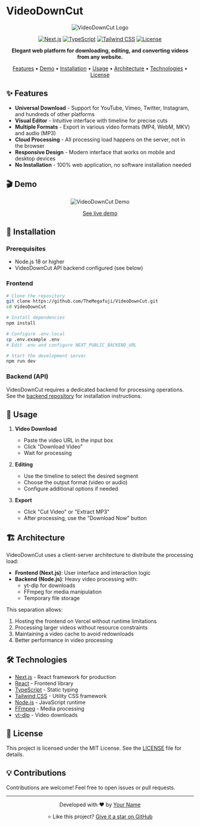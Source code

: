 # VideoDownCut

<div align="center">

![VideoDownCut Logo](https://img.shields.io/badge/📹-VideoDownCut-blue?style=for-the-badge&labelColor=black)

[![Next.js](https://img.shields.io/badge/Next.js-14.1.0-blue.svg)](https://nextjs.org/)
[![TypeScript](https://img.shields.io/badge/TypeScript-5.3.3-blue.svg)](https://www.typescriptlang.org/)
[![Tailwind CSS](https://img.shields.io/badge/Tailwind-3.3.3-blue.svg)](https://tailwindcss.com/)
[![License](https://img.shields.io/badge/License-MIT-green.svg)](LICENSE)

**Elegant web platform for downloading, editing, and converting videos from any website.**

[Features](#-features) •
[Demo](#-demo) •
[Installation](#-installation) •
[Usage](#-usage) •
[Architecture](#-architecture) •
[Technologies](#%EF%B8%8F-technologies) •
[License](#-license)

</div>

## ✨ Features

- **Universal Download** - Support for YouTube, Vimeo, Twitter, Instagram, and hundreds of other platforms
- **Visual Editor** - Intuitive interface with timeline for precise cuts
- **Multiple Formats** - Export in various video formats (MP4, WebM, MKV) and audio (MP3)
- **Cloud Processing** - All processing load happens on the server, not in the browser
- **Responsive Design** - Modern interface that works on mobile and desktop devices
- **No Installation** - 100% web application, no software installation needed

## 🎬 Demo

<div align="center">
  
  ![VideoDownCut Demo](https://placehold.co/800x450/3b82f6/FFFFFF/png?text=VideoDownCut+Demo)
  
  [See live demo](videodowncut.com)
</div>

## 🚀 Installation

### Prerequisites

- Node.js 18 or higher
- VideoDownCut API backend configured (see below)

### Frontend

```bash
# Clone the repository
git clone https://github.com/TheMegafuji/VideoDownCut.git
cd VideoDownCut

# Install dependencies
npm install

# Configure .env.local
cp .env.example .env
# Edit .env and configure NEXT_PUBLIC_BACKEND_URL

# Start the development server
npm run dev
```

### Backend (API)

VideoDownCut requires a dedicated backend for processing operations. See the [backend repository](https://github.com/TheMegafuji/VideoDownCut-api) for installation instructions.

## 📖 Usage

1. **Video Download**
   - Paste the video URL in the input box
   - Click "Download Video"
   - Wait for processing

2. **Editing**
   - Use the timeline to select the desired segment
   - Choose the output format (video or audio)
   - Configure additional options if needed

3. **Export**
   - Click "Cut Video" or "Extract MP3"
   - After processing, use the "Download Now" button

## 🏗️ Architecture

VideoDownCut uses a client-server architecture to distribute the processing load:

- **Frontend (Next.js)**: User interface and interaction logic
- **Backend (Node.js)**: Heavy video processing with:
  - yt-dlp for downloads
  - FFmpeg for media manipulation
  - Temporary file storage

This separation allows:

1. Hosting the frontend on Vercel without runtime limitations
2. Processing larger videos without resource constraints
3. Maintaining a video cache to avoid redownloads
4. Better performance in video processing

## 🛠️ Technologies

- [Next.js](https://nextjs.org/) - React framework for production
- [React](https://reactjs.org/) - Frontend library
- [TypeScript](https://www.typescriptlang.org/) - Static typing
- [Tailwind CSS](https://tailwindcss.com/) - Utility CSS framework
- [Node.js](https://nodejs.org/) - JavaScript runtime
- [FFmpeg](https://ffmpeg.org/) - Media processing
- [yt-dlp](https://github.com/yt-dlp/yt-dlp) - Video downloads

## 📝 License

This project is licensed under the MIT License. See the [LICENSE](LICENSE) file for details.

## 💡 Contributions

Contributions are welcome! Feel free to open issues or pull requests.

---

<div align="center">
  
  Developed with ❤️ by [Your Name](https://github.com/TheMegafuji)
  
  ⭐ Like this project? [Give it a star on GitHub](https://github.com/TheMegafuji/VideoDownCut)
</div> 